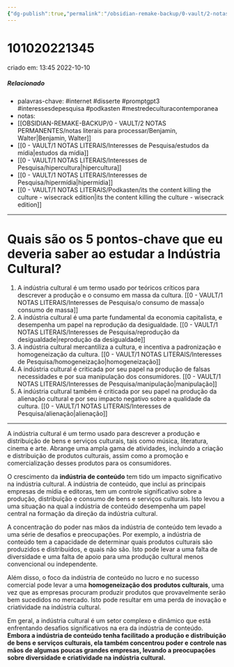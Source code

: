 ```yaml
---
{"dg-publish":true,"permalink":"/obsidian-remake-backup/0-vault/2-notas-permanentes/pontos-chave-que-eu-deveria-saber-ao-estudar-a-industria-cultural/","tags":["permanente","internet","disserte","promptgpt3","interessesdepesquisa","podkasten","mestredeculturacontemporanea"],"dgHomeLink":true,"dgShowLocalGraph":true,"dgShowFileTree":true,"dgEnableSearch":true,"noteIcon":""}
---
```


# 101020221345
criado em: 13:45 2022-10-10

##### Relacionado
- palavras-chave: #internet #disserte #promptgpt3 #interessesdepesquisa #podkasten #mestredeculturacontemporanea
- notas:
- [[OBSIDIAN-REMAKE-BACKUP/0 - VAULT/2 NOTAS PERMANENTES/notas literais para processar/Benjamin, Walter\|Benjamin, Walter]]
- [[0 - VAULT/1 NOTAS LITERAIS/Interesses de Pesquisa/estudos da mídia\|estudos da mídia]]
- [[0 - VAULT/1 NOTAS LITERAIS/Interesses de Pesquisa/hipercultura\|hipercultura]]
- [[0 - VAULT/1 NOTAS LITERAIS/Interesses de Pesquisa/hipermídia\|hipermídia]]
- [[0 - VAULT/1 NOTAS LITERAIS/Podkasten/its the content killing the culture - wisecrack edition\|its the content killing the culture - wisecrack edition]]

---
# Quais são os 5 pontos-chave que eu deveria saber ao estudar a Indústria Cultural?

1. A indústria cultural é um termo usado por teóricos críticos para descrever a produção e o consumo em massa da cultura. 
   [[0 - VAULT/1 NOTAS LITERAIS/Interesses de Pesquisa/o consumo de massa\|o consumo de massa]]
2. A indústria cultural é uma parte fundamental da economia capitalista, e desempenha um papel na reprodução da desigualdade.
   [[0 - VAULT/1 NOTAS LITERAIS/Interesses de Pesquisa/reprodução da desigualdade\|reprodução da desigualdade]]
3. A indústria cultural mercantiliza a cultura, e incentiva a padronização e homogeneização da cultura.
   [[0 - VAULT/1 NOTAS LITERAIS/Interesses de Pesquisa/homogeneização\|homogeneização]]
4. A indústria cultural é criticada por seu papel na produção de falsas necessidades e por sua manipulação dos consumidores.
   [[0 - VAULT/1 NOTAS LITERAIS/Interesses de Pesquisa/manipulação\|manipulação]]
5. A indústria cultural também é criticada por seu papel na produção da alienação cultural e por seu impacto negativo sobre a qualidade da cultura.
   [[0 - VAULT/1 NOTAS LITERAIS/Interesses de Pesquisa/alienação\|alienação]]

---
A indústria cultural é um termo usado para descrever a produção e distribuição de bens e serviços culturais, tais como música, literatura, cinema e arte. Abrange uma ampla gama de atividades, incluindo a criação e distribuição de produtos culturais, assim como a promoção e comercialização desses produtos para os consumidores.

O crescimento da **indústria de conteúdo** tem tido um impacto significativo na indústria cultural. A indústria de conteúdo, que inclui as principais empresas de mídia e editoras, tem um controle significativo sobre a produção, distribuição e consumo de bens e serviços culturais. Isto levou a uma situação na qual a indústria de conteúdo desempenha um papel central na formação da direção da indústria cultural.

A concentração do poder nas mãos da indústria de conteúdo tem levado a uma série de desafios e preocupações. Por exemplo, a indústria de conteúdo tem a capacidade de determinar quais produtos culturais são produzidos e distribuídos, e quais não são. Isto pode levar a uma falta de diversidade e uma falta de apoio para uma produção cultural menos convencional ou independente.

Além disso, o foco da indústria de conteúdo no lucro e no sucesso comercial pode levar a uma **homogeneização dos produtos culturais**, uma vez que as empresas procuram produzir produtos que provavelmente serão bem sucedidos no mercado. Isto pode resultar em uma perda de inovação e criatividade na indústria cultural.

Em geral, a indústria cultural é um setor complexo e dinâmico que está enfrentando desafios significativos na era da indústria de conteúdo. **Embora a indústria de conteúdo tenha facilitado a produção e distribuição de bens e serviços culturais, ela também concentrou poder e controle nas mãos de algumas poucas grandes empresas, levando a preocupações sobre diversidade e criatividade na indústria cultural.**


